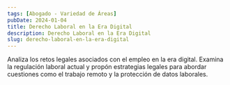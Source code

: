 ```yaml
---
tags: [Abogado - Variedad de Áreas]
pubDate: 2024-01-04
title: Derecho Laboral en la Era Digital
description: Derecho Laboral en la Era Digital
slug: derecho-laboral-en-la-era-digital
---
```


Analiza los retos legales asociados con el empleo en la era digital. Examina la regulación laboral actual y propón estrategias legales para abordar cuestiones como el trabajo remoto y la protección de datos laborales.